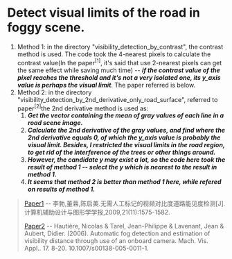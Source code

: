 # Detect visual limits of the road in foggy scene.

1. Method 1: in the directory "visibility_detection_by_contrast", the contrast method is used. The code took the 4-nearest pixels to calculate the contrast value(In the paper<sup>[1]</sup>, it's said that use 2-nearest pixels can get the same effect while saving much time) -- ___if the contrast value of the pixel reaches the threshold and it's not a very isolated one, its y_axis value is perhaps the visual limit___. The paper referred is below.
2. Method 2: in the directory "visibility_detection_by_2nd_derivative_only_road_surface", referred to paper<sup>[2]</sup>the 2nd derivative method is used as: 
   1. ___Get the vector containing the mean of gray values of each line in a road scene image.___
   2. ___Calculate the 2nd derivative of the gray values, and find where the 2nd derivative equals 0, of which the y_axis value is probably the visual limit. Besides, I restricted the visual limits in the road region, to get rid of the interference of the trees or other things around.___
   3. ___However, the candidate y may exist a lot, so the code here took the result of method 1 -- select the y which is nearest to the result in method 1.___
   4. ___It seems that method 2 is better than method 1 here, while refered on results of method 1.___

> [Paper1](http://kns.cnki.net/KCMS/detail/detail.aspx?dbcode=CJFQ&dbname=CJFD2009&filename=JSJF200911010&v=MTA5Mjl0ak5ybzlFWklSOGVYMUx1eFlTN0RoMVQzcVRyV00xRnJDVVJMS2ZaT1JuRkNua1c3eklMejdCYUxHNEg=) -- 李勃,董蓉,陈启美.无需人工标记的视频对比度道路能见度检测[J].计算机辅助设计与图形学学报,2009,21(11):1575-1582.
>
> [Paper2](https://www.researchgate.net/publication/220464605_Automatic_fog_detection_and_estimation_of_visibility_distance_through_use_of_an_onboard_camera) -- Hautière, Nicolas & Tarel, Jean-Philippe & Lavenant, Jean & Aubert, Didier. (2006). Automatic fog detection and estimation of visibility distance through use of an onboard camera. Mach. Vis. Appl.. 17. 8-20. 10.1007/s00138-005-0011-1. 
